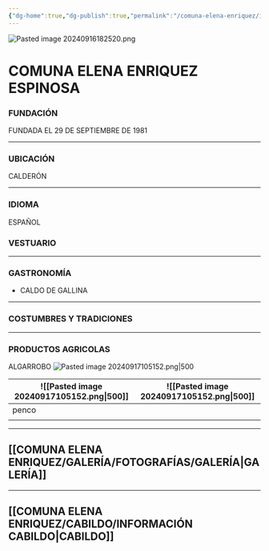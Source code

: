 ```yaml
---
{"dg-home":true,"dg-publish":true,"permalink":"/comuna-elena-enriquez/inicio/","tags":["gardenEntry"],"dgPassFrontmatter":true}
---
```




![Pasted image 20240916182520.png](/img/user/COMUNA%20ELENA%20ENRIQUEZ/GALER%C3%8DA/Pasted%20image%2020240916182520.png)


# **COMUNA ELENA ENRIQUEZ ESPINOSA**

### FUNDACIÓN

FUNDADA EL 29 DE SEPTIEMBRE DE 1981 

---

### UBICACIÓN
CALDERÓN

---

### IDIOMA
 
 ESPAÑOL


### VESTUARIO

---

### GASTRONOMÍA

- CALDO DE GALLINA

---


### COSTUMBRES Y TRADICIONES


---

### PRODUCTOS AGRICOLAS

ALGARROBO
       ![Pasted image 20240917105152.png|500](/img/user/COMUNA%20ELENA%20ENRIQUEZ/ANEXOS/Pasted%20image%2020240917105152.png)



| ![[Pasted image 20240917105152.png\|500]] | ![[Pasted image 20240917105152.png\|500]] |
| ----------------------------------------- | ----------------------------------------- |
| penco                                     |                                           |
|                                           |                                           |



---


## [[COMUNA ELENA ENRIQUEZ/GALERÍA/FOTOGRAFÍAS/GALERÍA\|GALERÍA]]

---


## [[COMUNA ELENA ENRIQUEZ/CABILDO/INFORMACIÓN CABILDO\|CABILDO]]



















